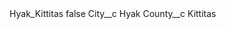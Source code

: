 <?xml version="1.0" encoding="UTF-8"?>
<CustomMetadata xmlns="http://soap.sforce.com/2006/04/metadata" xmlns:xsi="http://www.w3.org/2001/XMLSchema-instance" xmlns:xsd="http://www.w3.org/2001/XMLSchema">
    <label>Hyak_Kittitas</label>
    <protected>false</protected>
    <values>
        <field>City__c</field>
        <value xsi:type="xsd:string">Hyak</value>
    </values>
    <values>
        <field>County__c</field>
        <value xsi:type="xsd:string">Kittitas</value>
    </values>
</CustomMetadata>
